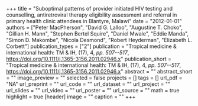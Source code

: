 +++
title = "Suboptimal patterns of provider initiated HIV testing and counselling, antiretroviral therapy eligibility assessment and referral in primary health clinic attendees in Blantyre, Malawi"
date = "2012-01-01"
authors = ["Peter MacPherson", "David G. Lalloo", "Augustine T. Choko", "Gillian H. Mann", "Stephen Bertel Squire", "Daniel Mwale", "Eddie Manda", "Simon D. Makombe", "Nicola Desmond", "Robert Heyderman", "Elizabeth L. Corbett"]
publication_types = ["2"]
publication = "Tropical medicine \& international health: TM \& IH, (17), 4, _pp. 507--517_, https://doi.org/10.1111/j.1365-3156.2011.02946.x"
publication_short = "Tropical medicine \& international health: TM \& IH, (17), 4, _pp. 507--517_, https://doi.org/10.1111/j.1365-3156.2011.02946.x"
abstract = ""
abstract_short = ""
image_preview = ""
selected = false
projects = []
tags = []
url_pdf = "NA"
url_preprint = ""
url_code = ""
url_dataset = ""
url_project = ""
url_slides = ""
url_video = ""
url_poster = ""
url_source = ""
math = true
highlight = true
[header]
image = ""
caption = ""
+++
